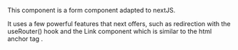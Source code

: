 This component is a form component adapted to nextJS.

It uses a few powerful features that next offers, such as redirection with the useRouter() hook and the Link component which is similar to the html anchor tag <a>.
